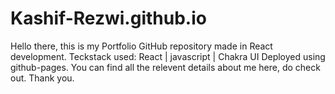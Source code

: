 # Kashif-Rezwi.github.io 
Hello there, this is my Portfolio GitHub repository made in React development.
Teckstack used: React | javascript | Chakra UI 
Deployed using github-pages.
You can find all the relevent details about me here, do check out. Thank you.
